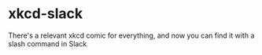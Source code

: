 # xkcd-slack
There's a relevant xkcd comic for everything, and now you can find it with a slash command in Slack
